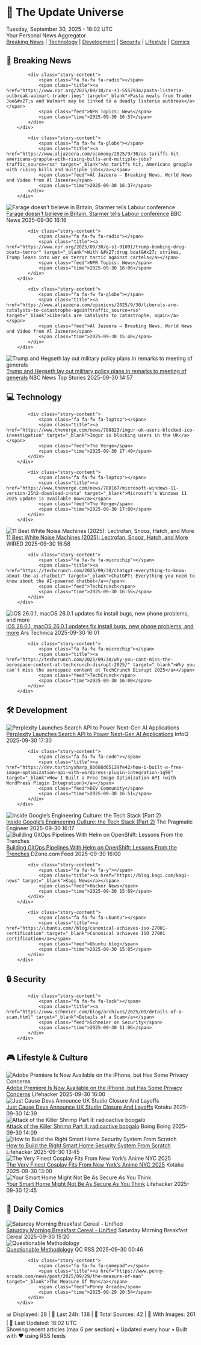 <!-- Processing 54 RSS feeds at 2025-09-30 18:02:40 UTC -->
<!-- Processing: Garfield -->
<!-- Processing: Cyanide & Happiness -->
<!-- Processing: Questionable Content -->
<!-- Processing: Dinosaur Comics -->
<!-- Processing: CNN Top Stories -->
<!-- Processing: BBC World News -->
<!-- Processing: BBC Breaking News -->
<!-- Processing: NPR News -->
<!-- Processing: CBC News -->
<!-- Error processing https://rss.cbc.ca/lineup/topstories.xml: The read operation timed out -->
<!-- Processing: Reuters World News -->
<!-- Processing: ABC News Breaking -->
<!-- Processing: Sky News World -->
<!-- Processing: The Verge -->
<!-- Processing: O'Reilly Radar -->
<!-- Processing: WIRED -->
<!-- Processing: Phoronix Linux News -->
<!-- Processing: It's FOSS -->
<!-- Processing: Red Hat Blog -->
<!-- Processing: Ubuntu Blog -->
<!-- Processing: GitHub Blog -->
<!-- Processing: GitLab Blog -->
<!-- Processing: InfoQ -->
<!-- Processing: Martin Fowler -->
<!-- Processing: Schneier on Security -->
<!-- Generated 6 new posts out of 24 feeds processed -->
<div class="newspaper-header">
    <h1 class="newspaper-title">📰 The Update Universe</h1>
    <div class="newspaper-date">Tuesday, September 30, 2025 - 18:02 UTC</div>
    <div class="newspaper-subtitle">Your Personal News Aggregator</div>
</div>

<div class="newspaper-nav">
    <a href="#breaking">Breaking News</a> |
    <a href="#tech">Technology</a> |
    <a href="#dev">Development</a> |
    <a href="#security">Security</a> |
    <a href="#lifestyle">Lifestyle</a> |
    <a href="#webcomics">Comics</a>
</div>

<div class="news-section breaking-news" id="breaking">
<h2 class="section-header">🚨 Breaking News</h2>
<div class="stories-container">
<div class="story">
            
            <div class="story-content">
                <span class="fa fa-fw fa-radio"></span>
                <span class="title"><a href="https://www.npr.org/2025/09/30/nx-s1-5557934/pasta-listeria-outbreak-walmart-trader-joes" target="_blank">Pasta meals from Trader Joe&#x27;s and Walmart may be linked to a deadly listeria outbreak</a></span>
                <span class="feed">NPR Topics: News</span>
                <span class="time">2025-09-30 16:57</span>
            </div>
        </div>
<div class="story">
            
            <div class="story-content">
                <span class="fa fa-fw fa-globe"></span>
                <span class="title"><a href="https://www.aljazeera.com/economy/2025/9/30/as-tariffs-hit-americans-grapple-with-rising-bills-and-multiple-jobs?traffic_source=rss" target="_blank">As tariffs hit, Americans grapple with rising bills and multiple jobs</a></span>
                <span class="feed">Al Jazeera – Breaking News, World News and Video from Al Jazeera</span>
                <span class="time">2025-09-30 16:37</span>
            </div>
        </div>
<div class="story">
            <img src="https://ichef.bbci.co.uk/ace/standard/240/cpsprodpb/8728/live/ea872ce0-9e13-11f0-b741-177e3e2c2fc7.jpg" alt="Farage doesn&#x27;t believe in Britain, Starmer tells Labour conference" class="story-image" loading="lazy" onerror="this.style.display='none'">
            <div class="story-content">
                <span class="fa fa-fw fa-flag"></span>
                <span class="title"><a href="https://www.bbc.com/news/articles/c749vy43l74o?at_medium=RSS&at_campaign=rss" target="_blank">Farage doesn&#x27;t believe in Britain, Starmer tells Labour conference</a></span>
                <span class="feed">BBC News</span>
                <span class="time">2025-09-30 16:16</span>
            </div>
        </div>
<div class="story">
            
            <div class="story-content">
                <span class="fa fa-fw fa-radio"></span>
                <span class="title"><a href="https://www.npr.org/2025/09/30/g-s1-91091/trump-bombing-drug-boats-terror" target="_blank">With &#x27;drug boat&#x27; strikes, Trump leans into war on terror tactic against cartels</a></span>
                <span class="feed">NPR Topics: News</span>
                <span class="time">2025-09-30 16:06</span>
            </div>
        </div>
<div class="story">
            
            <div class="story-content">
                <span class="fa fa-fw fa-globe"></span>
                <span class="title"><a href="https://www.aljazeera.com/opinions/2025/9/30/liberals-are-catalysts-to-catastrophe-again?traffic_source=rss" target="_blank">Liberals are catalysts to catastrophe, again</a></span>
                <span class="feed">Al Jazeera – Breaking News, World News and Video from Al Jazeera</span>
                <span class="time">2025-09-30 15:40</span>
            </div>
        </div>
<div class="story">
            <img src="https://media-cldnry.s-nbcnews.com/image/upload/t_fit_1500w/mpx/2704722219/2025_09/1759244235548_now_mnn_trump_speech_wrap_250930_1920x1080-oe3gwm.jpg" alt="Trump and Hegseth lay out military policy plans in remarks to meeting of generals" class="story-image" loading="lazy" onerror="this.style.display='none'">
            <div class="story-content">
                <span class="fa fa-fw fa-broadcast-tower"></span>
                <span class="title"><a href="https://www.nbcnews.com/now/video/trump-and-hegseth-lay-out-military-policy-plans-in-remarks-to-meeting-of-generals-248740421534" target="_blank">Trump and Hegseth lay out military policy plans in remarks to meeting of generals</a></span>
                <span class="feed">NBC News Top Stories</span>
                <span class="time">2025-09-30 14:57</span>
            </div>
        </div>
</div>
</div>
<div class="news-section tech-news" id="tech">
<h2 class="section-header">💻 Technology</h2>
<div class="stories-container">
<div class="story">
            
            <div class="story-content">
                <span class="fa fa-fw fa-laptop"></span>
                <span class="title"><a href="https://www.theverge.com/news/788823/imgur-uk-users-blocked-ico-investigation" target="_blank">Imgur is blocking users in the UK</a></span>
                <span class="feed">The Verge</span>
                <span class="time">2025-09-30 17:40</span>
            </div>
        </div>
<div class="story">
            
            <div class="story-content">
                <span class="fa fa-fw fa-laptop"></span>
                <span class="title"><a href="https://www.theverge.com/news/788167/microsoft-windows-11-version-25h2-download-insta" target="_blank">Microsoft’s Windows 11 2025 update is available now</a></span>
                <span class="feed">The Verge</span>
                <span class="time">2025-09-30 17:00</span>
            </div>
        </div>
<div class="story">
            <img src="https://media.wired.com/photos/68a7cf30e524b9c62e762847/master/pass/The%20Best%20White-Noise%20Machines%20for%20a%20Blissful%20Night%E2%80%99s%20Sleep.png" alt="11 Best White Noise Machines (2025): Lectrofan, Snooz, Hatch, and More" class="story-image" loading="lazy" onerror="this.style.display='none'">
            <div class="story-content">
                <span class="fa fa-fw fa-bolt"></span>
                <span class="title"><a href="https://www.wired.com/gallery/best-white-noise-machine/" target="_blank">11 Best White Noise Machines (2025): Lectrofan, Snooz, Hatch, and More</a></span>
                <span class="feed">WIRED</span>
                <span class="time">2025-09-30 16:58</span>
            </div>
        </div>
<div class="story">
            
            <div class="story-content">
                <span class="fa fa-fw fa-microchip"></span>
                <span class="title"><a href="https://techcrunch.com/2025/09/30/chatgpt-everything-to-know-about-the-ai-chatbot/" target="_blank">ChatGPT: Everything you need to know about the AI-powered chatbot</a></span>
                <span class="feed">TechCrunch</span>
                <span class="time">2025-09-30 16:56</span>
            </div>
        </div>
<div class="story">
            <img src="https://cdn.arstechnica.net/wp-content/uploads/2025/06/apple-os-beta-26-2025-500x500-1750706554.jpeg" alt="iOS 26.0.1, macOS 26.0.1 updates fix install bugs, new phone problems, and more" class="story-image" loading="lazy" onerror="this.style.display='none'">
            <div class="story-content">
                <span class="fa fa-fw fa-cog"></span>
                <span class="title"><a href="https://arstechnica.com/gadgets/2025/09/ios-26-0-1-macos-26-0-1-updates-fix-install-bugs-new-phone-problems-and-more/" target="_blank">iOS 26.0.1, macOS 26.0.1 updates fix install bugs, new phone problems, and more</a></span>
                <span class="feed">Ars Technica</span>
                <span class="time">2025-09-30 16:01</span>
            </div>
        </div>
<div class="story">
            
            <div class="story-content">
                <span class="fa fa-fw fa-microchip"></span>
                <span class="title"><a href="https://techcrunch.com/2025/09/30/why-you-cant-miss-the-aerospace-content-at-techcrunch-disrupt-2025/" target="_blank">Why you can’t miss the aerospace content at TechCrunch Disrupt 2025</a></span>
                <span class="feed">TechCrunch</span>
                <span class="time">2025-09-30 16:00</span>
            </div>
        </div>
</div>
</div>
<div class="news-section dev-news" id="dev">
<h2 class="section-header">🛠️ Development</h2>
<div class="stories-container">
<div class="story">
            <img src="https://res.infoq.com/news/2025/09/perplexity-search-api/en/headerimage/generatedHeaderImage-1759251910866.jpg" alt="Perplexity Launches Search API to Power Next-Gen AI Applications" class="story-image" loading="lazy" onerror="this.style.display='none'">
            <div class="story-content">
                <span class="fa fa-fw fa-info-circle"></span>
                <span class="title"><a href="https://www.infoq.com/news/2025/09/perplexity-search-api/?utm_campaign=infoq_content&utm_source=infoq&utm_medium=feed&utm_term=global" target="_blank">Perplexity Launches Search API to Power Next-Gen AI Applications</a></span>
                <span class="feed">InfoQ</span>
                <span class="time">2025-09-30 17:30</span>
            </div>
        </div>
<div class="story">
            
            <div class="story-content">
                <span class="fa fa-fw fa-code"></span>
                <span class="title"><a href="https://dev.to/tinysharp_8b688d65139fe42/how-i-built-a-free-image-optimization-api-with-wordpress-plugin-integration-1g98" target="_blank">How I Built a Free Image Optimization API (with WordPress Plugin Integration)</a></span>
                <span class="feed">DEV Community</span>
                <span class="time">2025-09-30 16:51</span>
            </div>
        </div>
<div class="story">
            <img src="https://substack-post-media.s3.amazonaws.com/public/images/6c9320e9-8a64-4d0c-84a6-c96bd1602549_1060x862.png" alt="Inside Google’s Engineering Culture: the Tech Stack (Part 2)" class="story-image" loading="lazy" onerror="this.style.display='none'">
            <div class="story-content">
                <span class="fa fa-fw fa-wrench"></span>
                <span class="title"><a href="https://newsletter.pragmaticengineer.com/p/google-part-2" target="_blank">Inside Google’s Engineering Culture: the Tech Stack (Part 2)</a></span>
                <span class="feed">The Pragmatic Engineer</span>
                <span class="time">2025-09-30 16:17</span>
            </div>
        </div>
<div class="story">
            <img src="https://dz2cdn1.dzone.com/thumbnail?fid=18668732&w=600" alt="Building GitOps Pipelines With Helm on OpenShift: Lessons From the Trenches" class="story-image" loading="lazy" onerror="this.style.display='none'">
            <div class="story-content">
                <span class="fa fa-fw fa-newspaper"></span>
                <span class="title"><a href="https://dzone.com/articles/gitops-pipelines-helm-openshift-lessons" target="_blank">Building GitOps Pipelines With Helm on OpenShift: Lessons From the Trenches</a></span>
                <span class="feed">DZone.com Feed</span>
                <span class="time">2025-09-30 16:00</span>
            </div>
        </div>
<div class="story">
            
            <div class="story-content">
                <span class="fa fa-fw fa-y"></span>
                <span class="title"><a href="https://blog.kagi.com/kagi-news" target="_blank">Kagi News</a></span>
                <span class="feed">Hacker News</span>
                <span class="time">2025-09-30 15:09</span>
            </div>
        </div>
<div class="story">
            
            <div class="story-content">
                <span class="fa fa-fw fa-ubuntu"></span>
                <span class="title"><a href="https://ubuntu.com//blog/canonical-achieves-iso-27001-certification" target="_blank">Canonical achieves ISO 27001 certification</a></span>
                <span class="feed">Ubuntu blog</span>
                <span class="time">2025-09-30 15:05</span>
            </div>
        </div>
</div>
</div>
<div class="news-section security-news" id="security">
<h2 class="section-header">🔒 Security</h2>
<div class="stories-container">
<div class="story">
            
            <div class="story-content">
                <span class="fa fa-fw fa-lock"></span>
                <span class="title"><a href="https://www.schneier.com/blog/archives/2025/09/details-of-a-scam.html" target="_blank">Details of a Scam</a></span>
                <span class="feed">Schneier on Security</span>
                <span class="time">2025-09-30 11:06</span>
            </div>
        </div>
</div>
</div>
<div class="news-section lifestyle-news" id="lifestyle">
<h2 class="section-header">🎮 Lifestyle & Culture</h2>
<div class="stories-container">
<div class="story">
            <img src="https://lifehacker.com/imagery/articles/01K4AJ9SA1YWJ6N5FNMBQ8VZEQ/hero-image.jpg" alt="Adobe Premiere Is Now Available on the iPhone, but Has Some Privacy Concerns" class="story-image" loading="lazy" onerror="this.style.display='none'">
            <div class="story-content">
                <span class="fa fa-fw fa-life-ring"></span>
                <span class="title"><a href="https://lifehacker.com/tech/adobe-premiere-iphone-privacy-concerns?utm_medium=RSS" target="_blank">Adobe Premiere Is Now Available on the iPhone, but Has Some Privacy Concerns</a></span>
                <span class="feed">Lifehacker</span>
                <span class="time">2025-09-30 16:00</span>
            </div>
        </div>
<div class="story">
            <img src="https://kotaku.com/app/uploads/2023/10/7bfff71f25a1db278914b6e5c33a7ed8.jpg" alt="Just Cause Devs Announce UK Studio Closure And Layoffs" class="story-image" loading="lazy" onerror="this.style.display='none'">
            <div class="story-content">
                <span class="fa fa-fw fa-gamepad"></span>
                <span class="title"><a href="https://kotaku.com/just-cause-devs-announce-uk-studio-closing-and-layoffs-contraband-xbox-2000630245" target="_blank">Just Cause Devs Announce UK Studio Closure And Layoffs</a></span>
                <span class="feed">Kotaku</span>
                <span class="time">2025-09-30 14:39</span>
            </div>
        </div>
<div class="story">
            <img src="https://i0.wp.com/boingboing.net/wp-content/uploads/2025/09/Shrimp-e1759241280968.jpg?fit=600%2C340&amp;quality=60&amp;ssl=1" alt="Attack of the Killer Shrimp Part II: radioactive boogalo" class="story-image" loading="lazy" onerror="this.style.display='none'">
            <div class="story-content">
                <span class="fa fa-fw fa-arrow-right"></span>
                <span class="title"><a href="https://boingboing.net/2025/09/30/attack-of-the-killer-shrimp-part-ii-radioactive-boogalo.html" target="_blank">Attack of the Killer Shrimp Part II: radioactive boogalo</a></span>
                <span class="feed">Boing Boing</span>
                <span class="time">2025-09-30 14:09</span>
            </div>
        </div>
<div class="story">
            <img src="https://lifehacker.com/imagery/articles/01K6C2MB7B1KMHRSCBV44BFBEQ/hero-image.jpg" alt="How to Build the Right Smart Home Security System From Scratch" class="story-image" loading="lazy" onerror="this.style.display='none'">
            <div class="story-content">
                <span class="fa fa-fw fa-life-ring"></span>
                <span class="title"><a href="https://lifehacker.com/tech/how-to-build-a-smart-security-system?utm_medium=RSS" target="_blank">How to Build the Right Smart Home Security System From Scratch</a></span>
                <span class="feed">Lifehacker</span>
                <span class="time">2025-09-30 13:45</span>
            </div>
        </div>
<div class="story">
            <img src="https://kotaku.com/app/uploads/2025/09/main-4.jpg" alt="The Very Finest Cosplay Fits From New York’s Anime NYC 2025" class="story-image" loading="lazy" onerror="this.style.display='none'">
            <div class="story-content">
                <span class="fa fa-fw fa-gamepad"></span>
                <span class="title"><a href="https://kotaku.com/cosplay-anime-nyc-2025-kpop-demon-hunters-2000630188" target="_blank">The Very Finest Cosplay Fits From New York’s Anime NYC 2025</a></span>
                <span class="feed">Kotaku</span>
                <span class="time">2025-09-30 13:00</span>
            </div>
        </div>
<div class="story">
            <img src="https://lifehacker.com/imagery/articles/01K4ZP6JBCPPRFSTW9KQ03SPA2/hero-image.jpg" alt="Your Smart Home Might Not Be As Secure As You Think" class="story-image" loading="lazy" onerror="this.style.display='none'">
            <div class="story-content">
                <span class="fa fa-fw fa-life-ring"></span>
                <span class="title"><a href="https://lifehacker.com/tech/smart-home-security-issues?utm_medium=RSS" target="_blank">Your Smart Home Might Not Be As Secure As You Think</a></span>
                <span class="feed">Lifehacker</span>
                <span class="time">2025-09-30 12:45</span>
            </div>
        </div>
</div>
</div>
<div class="news-section webcomics-section" id="webcomics">
<h2 class="section-header">🎨 Daily Comics</h2>
<div class="stories-container">
<div class="story">
            <img src="https://www.smbc-comics.com/comics/1758852911-20250930.png" alt="Saturday Morning Breakfast Cereal - Unified" class="story-image" loading="lazy" onerror="this.style.display='none'">
            <div class="story-content">
                <span class="fa fa-fw fa-smile"></span>
                <span class="title"><a href="https://www.smbc-comics.com/comic/unified" target="_blank">Saturday Morning Breakfast Cereal - Unified</a></span>
                <span class="feed">Saturday Morning Breakfast Cereal</span>
                <span class="time">2025-09-30 15:20</span>
            </div>
        </div>
<div class="story">
            <img src="http://www.questionablecontent.net/comics/5668.png" alt="Questionable Methodology" class="story-image" loading="lazy" onerror="this.style.display='none'">
            <div class="story-content">
                <span class="fa fa-fw fa-music"></span>
                <span class="title"><a href="http://questionablecontent.net/view.php?comic=5668" target="_blank">Questionable Methodology</a></span>
                <span class="feed">QC RSS</span>
                <span class="time">2025-09-30 00:46</span>
            </div>
        </div>
<div class="story">
            
            <div class="story-content">
                <span class="fa fa-fw fa-gamepad"></span>
                <span class="title"><a href="https://www.penny-arcade.com/news/post/2025/09/29/the-measure-of-man" target="_blank">The Measure Of Man</a></span>
                <span class="feed">Penny Arcade</span>
                <span class="time">2025-09-29 20:54</span>
            </div>
        </div>
</div>
</div>

<div class="newspaper-footer">
    <div class="stats">
        📊 Displayed: 28 | 📅 Last 24h: 138 | 📡 Total Sources: 42 | 📸 With Images: 261 |
        🔄 Last Updated: 18:02 UTC
    </div>
    <div class="footer-note">
        Showing recent articles (max 6 per section) • Updated every hour • Built with ❤️ using RSS feeds
    </div>
</div>
